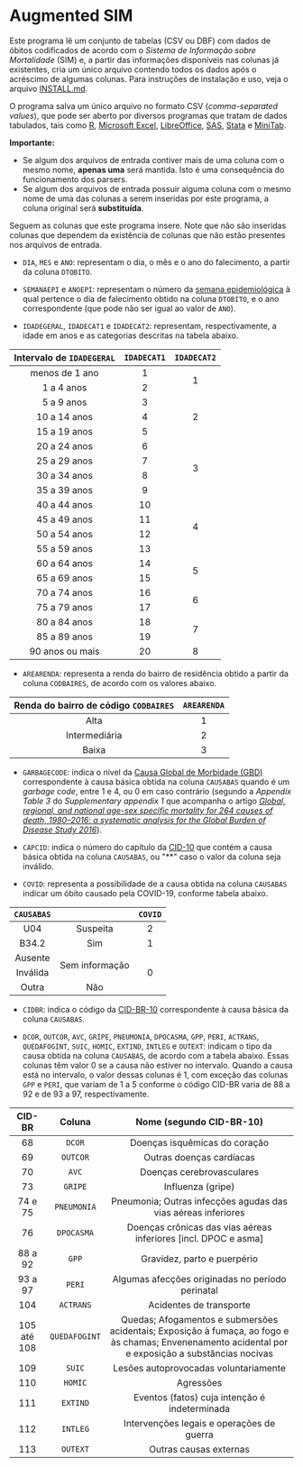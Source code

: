 # Augmented SIM

Este programa lê um conjunto de tabelas (CSV ou DBF) com dados de óbitos
codificados de acordo com o *Sistema de Informação sobre Mortalidade* (SIM)
e, a partir das informações disponíveis nas colunas já existentes,
cria um único arquivo contendo todos os dados após o acréscimo de algumas
colunas. Para instruções de instalação e uso, veja o arquivo
[INSTALL.md](INSTALL.md).

O programa salva um único arquivo no formato CSV (*comma-separated values*),
que pode ser aberto por diversos programas que tratam de dados tabulados,
tais como
[R](https://www.r-project.org/),
[Microsoft Excel](https://www.microsoft.com/en/microsoft-365/excel),
[LibreOffice](https://www.libreoffice.org/),
[SAS](https://www.sas.com/),
[Stata](https://www.stata.com/) e
[MiniTab](https://www.minitab.com/).

**Importante:**

- Se algum dos arquivos de entrada contiver mais de uma coluna com o mesmo
  nome, **apenas uma** será mantida. Isto é uma consequência do funcionamento dos
  parsers.
- Se algum dos arquivos de entrada possuir alguma coluna com o mesmo nome de
  uma das colunas a serem inseridas por este programa,
  a coluna original será **substituída**.

Seguem as colunas que este programa insere. Note que não são inseridas colunas
que dependem da existência de colunas que não
estão presentes nos arquivos de entrada.

- `DIA`, `MES` e `ANO`:
  representam o dia, o mês e o ano do falecimento,
  a partir da coluna `DTOBITO`.

- `SEMANAEPI` e `ANOEPI`:
  representam o número da
  [semana epidemiológica](https://portalsinan.saude.gov.br/calendario-epidemiologico)
  à qual pertence o dia de falecimento obtido na coluna `DTOBITO`, e o ano
  correspondente (que pode não ser igual ao valor de `ANO`).

- `IDADEGERAL`, `IDADECAT1` e `IDADECAT2`:
  representam, respectivamente, a idade em anos e as categorias descritas
  na tabela abaixo.

<table>
<thead>
  <tr>
    <th>Intervalo de <code>IDADEGERAL</code></th>
    <th><code>IDADECAT1</code></th>
    <th><code>IDADECAT2</code></th>
  </tr>
</thead>
<tbody>
  <tr>
    <td align="center">menos de 1 ano</td>
    <td align="center">1</td>
    <td align="center" rowspan="2">1</td>
  </tr>
  <tr>
    <td align="center">1 a 4 anos</td>
    <td align="center">2</td>
  </tr>
  <tr>
    <td align="center">5 a 9 anos</td>
    <td align="center">3</td>
    <td align="center" rowspan="3">2</td>
  </tr>
  <tr>
    <td align="center">10 a 14 anos</td>
    <td align="center">4</td>
  </tr>
  <tr>
    <td align="center">15 a 19 anos</td>
    <td align="center">5</td>
  </tr>
  <tr>
    <td align="center">20 a 24 anos</td>
    <td align="center">6</td>
    <td align="center" rowspan="4">3</td>
  </tr>
  <tr>
    <td align="center">25 a 29 anos</td>
    <td align="center">7</td>
  </tr>
  <tr>
    <td align="center">30 a 34 anos</td>
    <td align="center">8</td>
  </tr>
  <tr>
    <td align="center">35 a 39 anos</td>
    <td align="center">9</td>
  </tr>
  <tr>
    <td align="center">40 a 44 anos</td>
    <td align="center">10</td>
    <td align="center" rowspan="4">4</td>
  </tr>
  <tr>
    <td align="center">45 a 49 anos</td>
    <td align="center">11</td>
  </tr>
  <tr>
    <td align="center">50 a 54 anos</td>
    <td align="center">12</td>
  </tr>
  <tr>
    <td align="center">55 a 59 anos</td>
    <td align="center">13</td>
  </tr>
  <tr>
    <td align="center">60 a 64 anos</td>
    <td align="center">14</td>
    <td align="center" rowspan="2">5</td>
  </tr>
  <tr>
    <td align="center">65 a 69 anos</td>
    <td align="center">15</td>
  </tr>
  <tr>
    <td align="center">70 a 74 anos</td>
    <td align="center">16</td>
    <td align="center" rowspan="2">6</td>
  </tr>
  <tr>
    <td align="center">75 a 79 anos</td>
    <td align="center">17</td>
  </tr>
  <tr>
    <td align="center">80 a 84 anos</td>
    <td align="center">18</td>
    <td align="center" rowspan="2">7</td>
  </tr>
  <tr>
    <td align="center">85 a 89 anos</td>
    <td align="center">19</td>
  </tr>
  <tr>
    <td align="center">90 anos ou mais</td>
    <td align="center">20</td>
    <td align="center">8</td>
  </tr>
</tbody>
</table>

- `AREARENDA`: representa a renda do bairro de residência obtido a partir
  da coluna `CODBAIRES`, de acordo com os valores abaixo.

<table>
  <thead>
    <tr>
      <th>Renda do bairro de código <code>CODBAIRES</code><br></th>
      <th><code>AREARENDA</code></th>
    </tr>
  </thead>
  <tbody>
    <tr>
      <td align="center">Alta</td>
      <td align="center">1</td>
    </tr>
    <tr>
      <td align="center">Intermediária</td>
      <td align="center">2</td>
    </tr>
    <tr>
      <td align="center">Baixa</td>
      <td align="center">3</td>
    </tr>
  </tbody>
  </table>

- `GARBAGECODE`:
  indica o nível da
  [Causa Global de Morbidade (GBD)](https://www.healthdata.org/gbd/)
  correspondente à causa básica obtida na coluna `CAUSABAS`
  quando é um *garbage code*, entre 1 e 4, ou 0 em caso contrário
  (segundo a *Appendix Table 3* do *Supplementary appendix 1* que acompanha
    o artigo
    [*Global, regional, and national age-sex specific mortality for 264 causes
    of death, 1980–2016: a systematic analysis for the Global Burden of
    Disease Study 2016*](https://doi.org/10.1016/S0140-6736(17)32152-9)).

- `CAPCID`:
  indica o número do capítulo da [CID-10](https://icd.who.int/browse10/)
  que contém a causa básica obtida na coluna `CAUSABAS`, ou "\*\*" caso o
  valor da coluna seja inválido.

- `COVID`:
  representa a possibilidade de a causa obtida na coluna
  `CAUSABAS` indicar um óbito causado pela COVID-19, conforme tabela abaixo.

<table>
<thead>
  <tr>
    <th><code>CAUSABAS</code></th>
    <th></th>
    <th><code>COVID</code></th>
  </tr>
</thead>
<tbody>
  <tr>
    <td align="center">U04</td>
    <td align="center">Suspeita</td>
    <td align="center">2</td>
  </tr>
  <tr>
    <td align="center">B34.2</td>
    <td align="center">Sim</td>
    <td align="center">1</td>
  </tr>
  <tr>
    <td align="center">Ausente</td>
    <td align="center" rowspan="2">Sem informação</td>
    <td align="center" rowspan="3">0</td>
  </tr>
  <tr>
    <td align="center">Inválida</td>
  </tr>
  <tr>
    <td align="center">Outra</td>
    <td align="center">Não</td>
  </tr>
</tbody>
</table>

- `CIDBR`: indica o código da
  [CID-BR-10](http://tabnet.saude.mg.gov.br/Notas_tecnicas/Mortalidade_CID-10_Lista_CID-BR.pdf)
   correspondente à causa básica da coluna `CAUSABAS`.

- `DCOR`, `OUTCOR`, `AVC`, `GRIPE`, `PNEUMONIA`, `DPOCASMA`, `GPP`, `PERI`,
  `ACTRANS`, `QUEDAFOGINT`, `SUIC`, `HOMIC`, `EXTIND`, `INTLEG` e
  `OUTEXT`: indicam
  o tipo da causa obtida na coluna `CAUSABAS`, de acordo com a tabela abaixo.
  Essas colunas têm valor 0 se a causa não estiver no intervalo.
  Quando a causa está no intervalo, o valor dessas colunas é 1,
  com exceção das colunas `GPP` e `PERI`, que variam de 1 a 5 conforme
  o código CID-BR varia de 88 a 92 e de 93 a 97, respectivamente.

<table>
  <thead>
    <tr>
      <th>CID-BR</th>
      <th>Coluna</th>
      <th>Nome (segundo CID-BR-10)</th>
    </tr>
  </thead>
  <tbody>
    <tr>
      <td align="center">68</td>
      <td align="center"><code>DCOR</code></td>
      <td align="center">Doenças isquêmicas do coração</td>
    </tr>
    <tr>
      <td align="center">69</td>
      <td align="center"><code>OUTCOR</code></td>
      <td align="center">Outras doenças cardíacas</td>
    </tr>
    <tr>
      <td align="center">70</td>
      <td align="center"><code>AVC</code></td>
      <td align="center">Doenças cerebrovasculares</td>
    </tr>
    <tr>
      <td align="center">73</td>
      <td align="center"><code>GRIPE</code></td>
      <td align="center">Influenza (gripe)</td>
    </tr>
    <tr>
      <td align="center">74 e 75</td>
      <td align="center"><code>PNEUMONIA</code></td>
      <td align="center">Pneumonia; Outras infecções agudas das vias aéreas inferiores</td>
    </tr>
    <tr>
      <td align="center">76</td>
      <td align="center"><code>DPOCASMA</code></td>
      <td align="center">Doenças crônicas das vias aéreas inferiores [incl. DPOC e asma]</td>
    </tr>
    <tr>
      <td align="center">88 a 92</td>
      <td align="center"><code>GPP</code></td>
      <td align="center">Gravidez, parto e puerpério</td>
    </tr>
    <tr>
      <td align="center">93 a 97</td>
      <td align="center"><code>PERI</code></td>
      <td align="center">Algumas afecções originadas no período perinatal</td>
    </tr>
    <tr>
      <td align="center">104</td>
      <td align="center"><code>ACTRANS</code></td>
      <td align="center">Acidentes de transporte</td>
    </tr>
    <tr>
      <td align="center">105 até 108</td>
      <td align="center"><code>QUEDAFOGINT</code></td>
      <td align="center">Quedas; Afogamentos e submersões acidentais; Exposição à fumaça, ao fogo e às chamas; Envenenamento acidental por e exposição a substâncias nocivas </td>
    </tr>
    <tr>
      <td align="center">109</td>
      <td align="center"><code>SUIC</code></td>
      <td align="center">Lesões autoprovocadas voluntariamente</td>
    </tr>
    <tr>
      <td align="center">110</td>
      <td align="center"><code>HOMIC</code></td>
      <td align="center">Agressões</td>
    </tr>
    <tr>
      <td align="center">111</td>
      <td align="center"><code>EXTIND</code></td>
      <td align="center">Eventos (fatos) cuja intenção é indeterminada</td>
    </tr>
    <tr>
      <td align="center">112</td>
      <td align="center"><code>INTLEG</code></td>
      <td align="center">Intervenções legais e operações de guerra</td>
    </tr>
    <tr>
      <td align="center">113</td>
      <td align="center"><code>OUTEXT</code></td>
      <td align="center">Outras causas externas</td>
    </tr>
  </tbody>
  </table>
